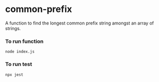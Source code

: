 # common-prefix
A function to find the longest common prefix string amongst an array of strings.

### To run function 

```node index.js```

### To run test 

```npx jest```
